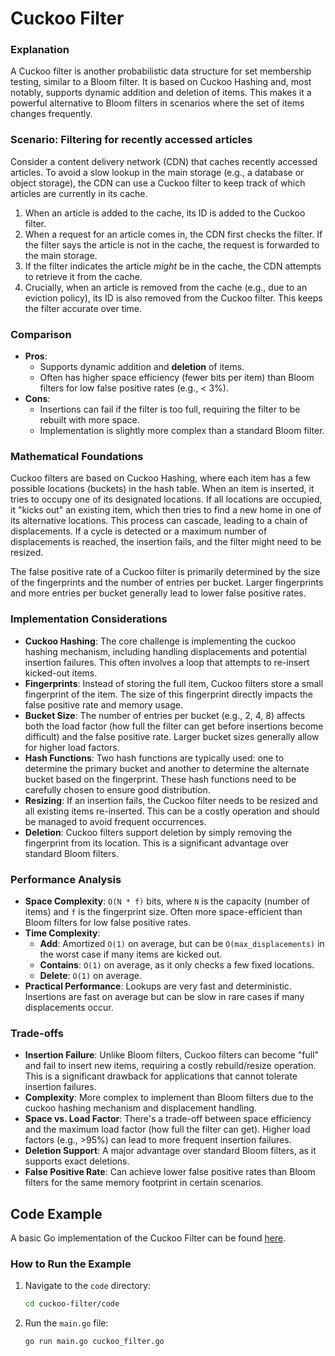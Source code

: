 # Cuckoo Filter

### Explanation

A Cuckoo filter is another probabilistic data structure for set membership testing, similar to a Bloom filter. It is based on Cuckoo Hashing and, most notably, supports dynamic addition and deletion of items. This makes it a powerful alternative to Bloom filters in scenarios where the set of items changes frequently.

### Scenario: Filtering for recently accessed articles

Consider a content delivery network (CDN) that caches recently accessed articles. To avoid a slow lookup in the main storage (e.g., a database or object storage), the CDN can use a Cuckoo filter to keep track of which articles are currently in its cache.

1.  When an article is added to the cache, its ID is added to the Cuckoo filter.
2.  When a request for an article comes in, the CDN first checks the filter. If the filter says the article is not in the cache, the request is forwarded to the main storage.
3.  If the filter indicates the article *might* be in the cache, the CDN attempts to retrieve it from the cache.
4.  Crucially, when an article is removed from the cache (e.g., due to an eviction policy), its ID is also removed from the Cuckoo filter. This keeps the filter accurate over time.

### Comparison

*   **Pros**:
    *   Supports dynamic addition and **deletion** of items.
    *   Often has higher space efficiency (fewer bits per item) than Bloom filters for low false positive rates (e.g., < 3%).
*   **Cons**:
    *   Insertions can fail if the filter is too full, requiring the filter to be rebuilt with more space.
    *   Implementation is slightly more complex than a standard Bloom filter.

### Mathematical Foundations

Cuckoo filters are based on Cuckoo Hashing, where each item has a few possible locations (buckets) in the hash table. When an item is inserted, it tries to occupy one of its designated locations. If all locations are occupied, it "kicks out" an existing item, which then tries to find a new home in one of its alternative locations. This process can cascade, leading to a chain of displacements. If a cycle is detected or a maximum number of displacements is reached, the insertion fails, and the filter might need to be resized.

The false positive rate of a Cuckoo filter is primarily determined by the size of the fingerprints and the number of entries per bucket. Larger fingerprints and more entries per bucket generally lead to lower false positive rates.

### Implementation Considerations

*   **Cuckoo Hashing**: The core challenge is implementing the cuckoo hashing mechanism, including handling displacements and potential insertion failures. This often involves a loop that attempts to re-insert kicked-out items.
*   **Fingerprints**: Instead of storing the full item, Cuckoo filters store a small fingerprint of the item. The size of this fingerprint directly impacts the false positive rate and memory usage.
*   **Bucket Size**: The number of entries per bucket (e.g., 2, 4, 8) affects both the load factor (how full the filter can get before insertions become difficult) and the false positive rate. Larger bucket sizes generally allow for higher load factors.
*   **Hash Functions**: Two hash functions are typically used: one to determine the primary bucket and another to determine the alternate bucket based on the fingerprint. These hash functions need to be carefully chosen to ensure good distribution.
*   **Resizing**: If an insertion fails, the Cuckoo filter needs to be resized and all existing items re-inserted. This can be a costly operation and should be managed to avoid frequent occurrences.
*   **Deletion**: Cuckoo filters support deletion by simply removing the fingerprint from its location. This is a significant advantage over standard Bloom filters.

### Performance Analysis

*   **Space Complexity**: `O(N * f)` bits, where `N` is the capacity (number of items) and `f` is the fingerprint size. Often more space-efficient than Bloom filters for low false positive rates.
*   **Time Complexity**:
    *   **Add**: Amortized `O(1)` on average, but can be `O(max_displacements)` in the worst case if many items are kicked out.
    *   **Contains**: `O(1)` on average, as it only checks a few fixed locations.
    *   **Delete**: `O(1)` on average.
*   **Practical Performance**: Lookups are very fast and deterministic. Insertions are fast on average but can be slow in rare cases if many displacements occur.

### Trade-offs

*   **Insertion Failure**: Unlike Bloom filters, Cuckoo filters can become "full" and fail to insert new items, requiring a costly rebuild/resize operation. This is a significant drawback for applications that cannot tolerate insertion failures.
*   **Complexity**: More complex to implement than Bloom filters due to the cuckoo hashing mechanism and displacement handling.
*   **Space vs. Load Factor**: There's a trade-off between space efficiency and the maximum load factor (how full the filter can get). Higher load factors (e.g., >95%) can lead to more frequent insertion failures.
*   **Deletion Support**: A major advantage over standard Bloom filters, as it supports exact deletions.
*   **False Positive Rate**: Can achieve lower false positive rates than Bloom filters for the same memory footprint in certain scenarios.

## Code Example

A basic Go implementation of the Cuckoo Filter can be found [here](code/cuckoo_filter.go).

### How to Run the Example

1.  Navigate to the `code` directory:
    ```bash
    cd cuckoo-filter/code
    ```
2.  Run the `main.go` file:
    ```bash
    go run main.go cuckoo_filter.go
    ```